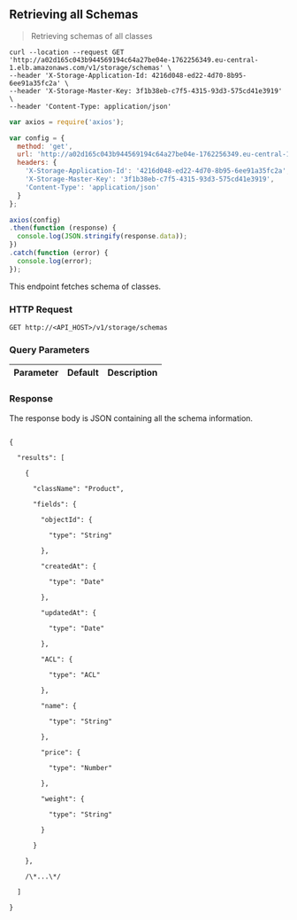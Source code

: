 ## Retrieving all Schemas

> Retrieving schemas of all classes

```shell
curl --location --request GET 'http://a02d165c043b944569194c64a27be04e-1762256349.eu-central-1.elb.amazonaws.com/v1/storage/schemas' \
--header 'X-Storage-Application-Id: 4216d048-ed22-4d70-8b95-6ee91a35fc2a' \
--header 'X-Storage-Master-Key: 3f1b38eb-c7f5-4315-93d3-575cd41e3919' \
--header 'Content-Type: application/json'
```

```javascript
var axios = require('axios');

var config = {
  method: 'get',
  url: 'http://a02d165c043b944569194c64a27be04e-1762256349.eu-central-1.elb.amazonaws.com/v1/storage/schemas',
  headers: {
    'X-Storage-Application-Id': '4216d048-ed22-4d70-8b95-6ee91a35fc2a',
    'X-Storage-Master-Key': '3f1b38eb-c7f5-4315-93d3-575cd41e3919',
    'Content-Type': 'application/json'
  }
};

axios(config)
.then(function (response) {
  console.log(JSON.stringify(response.data));
})
.catch(function (error) {
  console.log(error);
});

```

This endpoint fetches schema of classes.

### HTTP Request

`GET http://<API_HOST>/v1/storage/schemas`

### Query Parameters

Parameter | Default | Description
--------- | ------- | -----------

### Response

The response body is JSON containing all the schema information.

<code>
{<br>
&nbsp;&nbsp;"results": [<br>
&nbsp;&nbsp;&nbsp;&nbsp;{<br>
&nbsp;&nbsp;&nbsp;&nbsp;&nbsp;&nbsp;"className": "Product",<br>
&nbsp;&nbsp;&nbsp;&nbsp;&nbsp;&nbsp;"fields": {<br>
&nbsp;&nbsp;&nbsp;&nbsp;&nbsp;&nbsp;&nbsp;&nbsp;"objectId": {<br>
&nbsp;&nbsp;&nbsp;&nbsp;&nbsp;&nbsp;&nbsp;&nbsp;&nbsp;&nbsp;"type": "String"<br>
&nbsp;&nbsp;&nbsp;&nbsp;&nbsp;&nbsp;&nbsp;&nbsp;},<br>
&nbsp;&nbsp;&nbsp;&nbsp;&nbsp;&nbsp;&nbsp;&nbsp;"createdAt": {<br>
&nbsp;&nbsp;&nbsp;&nbsp;&nbsp;&nbsp;&nbsp;&nbsp;&nbsp;&nbsp;"type": "Date"<br>
&nbsp;&nbsp;&nbsp;&nbsp;&nbsp;&nbsp;&nbsp;&nbsp;},<br>
&nbsp;&nbsp;&nbsp;&nbsp;&nbsp;&nbsp;&nbsp;&nbsp;"updatedAt": {<br>
&nbsp;&nbsp;&nbsp;&nbsp;&nbsp;&nbsp;&nbsp;&nbsp;&nbsp;&nbsp;"type": "Date"<br>
&nbsp;&nbsp;&nbsp;&nbsp;&nbsp;&nbsp;&nbsp;&nbsp;},<br>
&nbsp;&nbsp;&nbsp;&nbsp;&nbsp;&nbsp;&nbsp;&nbsp;"ACL": {<br>
&nbsp;&nbsp;&nbsp;&nbsp;&nbsp;&nbsp;&nbsp;&nbsp;&nbsp;&nbsp;"type": "ACL"<br>
&nbsp;&nbsp;&nbsp;&nbsp;&nbsp;&nbsp;&nbsp;&nbsp;},<br>
&nbsp;&nbsp;&nbsp;&nbsp;&nbsp;&nbsp;&nbsp;&nbsp;"name": {<br>
&nbsp;&nbsp;&nbsp;&nbsp;&nbsp;&nbsp;&nbsp;&nbsp;&nbsp;&nbsp;"type": "String"<br>
&nbsp;&nbsp;&nbsp;&nbsp;&nbsp;&nbsp;&nbsp;&nbsp;},<br>
&nbsp;&nbsp;&nbsp;&nbsp;&nbsp;&nbsp;&nbsp;&nbsp;"price": {<br>
&nbsp;&nbsp;&nbsp;&nbsp;&nbsp;&nbsp;&nbsp;&nbsp;&nbsp;&nbsp;"type": "Number"<br>
&nbsp;&nbsp;&nbsp;&nbsp;&nbsp;&nbsp;&nbsp;&nbsp;},<br>
&nbsp;&nbsp;&nbsp;&nbsp;&nbsp;&nbsp;&nbsp;&nbsp;"weight": {<br>
&nbsp;&nbsp;&nbsp;&nbsp;&nbsp;&nbsp;&nbsp;&nbsp;&nbsp;&nbsp;"type": "String"<br>
&nbsp;&nbsp;&nbsp;&nbsp;&nbsp;&nbsp;&nbsp;&nbsp;}<br>
&nbsp;&nbsp;&nbsp;&nbsp;&nbsp;&nbsp;}<br>
&nbsp;&nbsp;&nbsp;&nbsp;},<br>
&nbsp;&nbsp;&nbsp;&nbsp;/\*...\*/<br>
&nbsp;&nbsp;]<br>
}<br>
</code>
